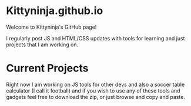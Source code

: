 # Kittyninja.github.io
Welcome to Kittyninja's GitHub page!

I regularly post JS and HTML/CSS updates with tools for learning and just projects that I am working on.

# Current Projects
Right now I am working on JS tools for other devs and also a soccer table calculator (I call it football) and if you wish to use any of these tools and gadgets feel free to download the zip, or just browse and copy and paste.
